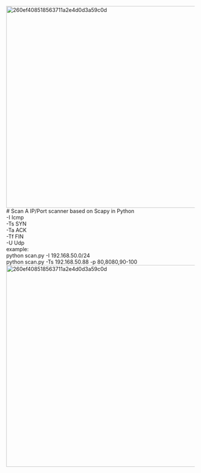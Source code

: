 <img width="540" alt="260ef408518563711a2e4d0d3a59c0d" src="https://github.com/MarxICB/Scan/assets/133752603/3a028602-9841-4101-ad33-a127d1c0887c"># Scan
A IP/Port scanner based on Scapy in Python
 <br />
-I Icmp <br />
-Ts SYN <br />
-Ta ACK <br />
-Tf FIN <br />
-U Udp<br />
example: <br />
python scan.py -I 192.168.50.0/24 <br />
python scan.py -Ts 192.168.50.88 -p 80,8080,90-100
<img width="540" alt="260ef408518563711a2e4d0d3a59c0d" src="https://github.com/MarxICB/Scan/assets/133752603/17e2b945-9828-4d0c-ae55-137cca8f4210">
